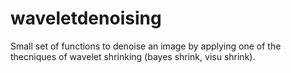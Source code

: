 # waveletdenoising

Small set of functions to denoise an image by applying one of the thecniques of wavelet shrinking (bayes shrink, visu shrink).